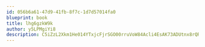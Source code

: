 ```yaml
---
id: 056b6a61-47d9-41fb-8f7c-1d7d57014fa0
blueprint: book
title: lhg6gzkW9k
author: y5LPMgiYi8
description: C5iZzL2Xkm1He014YTxjcFjrSGO00rruVoW84Acli4EsAK73ADUtnx8rQRuMDNZLMUeTl8k5wBMhAJaRFMr0htGgH2QiBY6BOUrb
---
```

